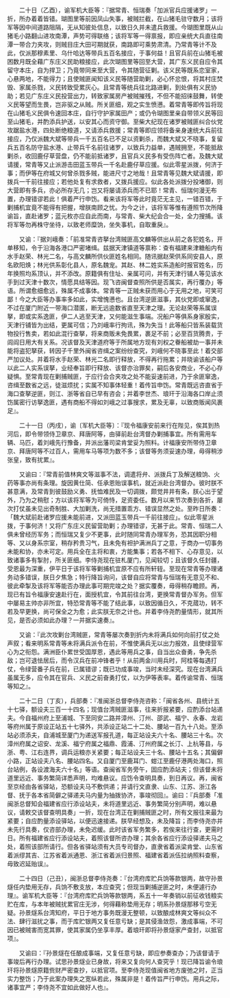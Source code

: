 <!-- { "loadSidebar": true } -->
　　二十日（乙酉），谕军机大臣等：『据常青、恒瑞奏「加派官兵应援诸罗」一折，所办着着皆错。瑚图里等前因凤山失事，被贼拦截，在山猪毛驻守数月；该将军等因中间道路阻隔，无从知彼处信息，以致日久并未遣兵救援。今瑚图里既从山猪毛小路翻山进攻南潭，声势可得联络；该将军等一得禀报，即应亲统大兵直往南潭一带合力夹攻，则贼目庄大田可期就获，南路即可乘势肃清。乃常青等计不及此，仅派那穆素里、乌什哈达等带兵五百名接应，于事何益！且官兵前在山猪毛被困数月既全藉广东庄义民助粮接应，此次瑚图里等回至大营，其广东义民自应令其留守本庄，自为捍卫；乃竟带同来至大营，令其随营征剿。该义民等既系恋室家，心悬两地，不能得力；且使贼匪闻知该义民等随营助剿，必心怀忿恨，将其村庄焚毁、家属杀戮，义民转致受累灰心。且常青等统兵往北路进剿，到处俱有义民协助；若见广东庄义民投营出力，转致家属房产被贼摧残，不但不能招徕鼓舞，转使义民等望而生畏，岂非驱之从贼。所关匪细，观之实生愤懑。着常青等即传旨将现在山猪毛义民俱令速回本庄，自行守护家属田产；或仍令瑚图里亲自带领义民等回至山猪毛，并酌添兵护送，以安其心而资守御。至柴大纪现在诸罗被贼匪纠合伙党攻踞盐水港，四处断绝粮道，又请添兵救援；常青等即应领将备亲身速统大兵前往接应，乃仅派魏大斌等带兵一千五百名已不足以资剿杀，而魏大斌又不晓事，复留兵五百名防守盐水港、止带兵千名前往诸罗，以致兵力益单，遇贼拥至，不能抵敌剿杀，收回鹿仔草营盘，仍不能前抵诸罗，且官兵义民多有受伤阵亡者。及魏大斌请援，常青等又止派游击田蓝玉带兵一千名赴鹿仔草应援。似此零星派拨，何济于事；而伊等在府城又何曾杀戮多贼，能进尺寸之地哉！且常青等见魏大斌请援，即拨兵一千前往接应；若他处复有求救者，又拨兵援应。似此各处派拨分投堵御，则大营即有多兵，亦必所存无几；岂又将屡请添兵而不已耶！常青、恒瑞何漫无布置，办理错谬若此！俱着严行申饬。看来该将军等此时竟茫无主见，一错百错，于剿捕机宜竟不能得有把握，增朕南顾之忧。为今之计，该将军等惟有遵照节次所降谕旨，直赴诸罗；蓝元枚亦应自此而南，与常青、柴大纪会合一处，全力搜捕。该将军等勿再株守坐待，以致老师糜饷，坐失事机，自取重戾』。

　　又谕：『据刘峨奏：「前准常青咨拏台湾贼匪高文麟等供出从前之各犯姓名，开单移知，令于沿海各港口严密堵缉。兹据天津镇道等禀称：查有福建来津糖船内有水手赵荣、林光二名，与高文麟所供伙匪姓名相同。随讯据赵荣供系同安县人，原名欧阳焕；林光供系彰化县人，原名魏宠。其赵、林二姓实系造船时报官姓名，历年换照均系顶认，并不添改。原籍俱有住址、亲属可问，并有天津行铺人等见该水手到过天津十数次，情愿具结等因。现飞咨闽督查照所供是否属实，再行覆办」等语。所谓愈细愈远，殊属不成事体。常青等一正贼未获而用心于无用之地，可笑可鄙！今之大臣等办事率多如此，实增愧懑也。且台湾逆匪滋事，其伙党即或窜逸，不过在厦门附近一带海口潜匿，断无远逾数省直至天津之理。无论赵荣等系属误拏，即或实系逸匪，伊二人逃至天津，又何能滋生事端。况船户等俱系身家殷实，天津行铺皆为出结，更属可信；乃刘峨率行拘讯，殊为失当！此等船只皆系装载货物投行售卖，若如此混行查拏，将来商贩未免畏累，裹足不前；必至百货腾贵，于闾阎日用大有关系。况该督及天津道府等于所属地方现有刘权之眷船被劫一事并未能将盗犯拏获，转因子千里外闽省咨缉之案纷纷查究，刘峨何不晓事至此！着交部严加议处。并着将水手赵荣、林光二名即行释放，不得再行拖累；并晓谕该船户等以此二人实系误拏，业经奉旨即行释放、该督亦治罪矣，嗣后各安商业，不必心存疑惧。至常青现在剿捕贼匪，于应行会合夹攻之处不能妥速前进，乃于余匪窜逸，咨缉至数省之远，徒滋烦扰；实属不知事体轻重！着传旨申饬。常青既远咨直省于海口查拏逆匪，则江、浙等省自已早有咨会；并着李世杰、琅玕于沿海各口岸止须饬属密行访拏逸匪，遇有商船不得如刘峨之过事搜求，累及无辜，以致商贩闻风裹足』。

　　二十一日（丙戌），谕〔军机大臣等〕：『现令福康安前来行在陛见，俟其到热河后，即令带领侍卫章京、拜唐阿等，由驿前赴台湾督办剿捕事宜。所有需用车辆、马匹，着刘峨先行豫备，并派出藩司梁肯堂妥为照料。计福康安所带侍卫章京、拜唐阿等不过百人，需用车马等项为数不多；该督等务须妥速办理，毋得稍涉张皇，致有扰累』。

　　又谕曰：『常青前值林爽文等滋事不法，调遣将弁、派拨兵丁及解送粮饷、火药等事亦尚有条理。旋因黄仕简、任承恩贻误事机，就近派赴台湾督办。彼时朕不甚意满，及常青到彼鼓励义勇、抚恤难民及一切调拨，颇觉井井有条，朕心出于望外，乃为之稍慰；方以该将军等为可倚恃，足资委任。数月以来节次奏到各折，屡次打仗虽未见出奇制胜、大加剿洗，尚无措置乖方、错误显然之处。至昨日所奏：「魏大斌前赴诸罗应援未能前进，又派田蓝玉带兵一千前往接应」。似此零星派拨，于事何济！又将广东庄义民留营助剿；办理错谬，无甚于此。常青、恒瑞二人俱未曾经历军务；而恒瑞又复少不更事，此时随同常青办理军务，恐其因职分相等、又以身系宗室，稍存矜贵习气，且未免有袒护满洲兵丁之意，于商办一切事务未能和协，亦未可定。用兵全在主将和衷，方能集事；若各不相下、心存意见，以致诸事多有掣肘，所关匪细。李侍尧现在驻札厦门，见闻较切；且该督久任封疆，受恩最为深重，伊平日于该将军等剿捕机宜原不应有所轩轾。至现在常青等办理诸务动多错误，朕日夕焦急；特行降旨询问，该督自应将常青与恒瑞有无意见不和、彼此牵掣及该将军等能否办理此事可期完竣之处？据实覆奏，毋得稍存瞻顾。再，现已有旨令福康安速赴行在，面授机宜，令其前往台湾，更换常青督办军务。但军中屡易主帅亦非所宜，特恐常青等不能了结此事，以致因循日久，不克蒇功，转不若及早更换，尚可保全之为愈；此实朕无奈之计也。并着李侍尧酌量情形，就其所见，是否必须如此办理？一并据实速奏』。

　　又谕：『此次攻剿台湾贼匪，常青等屡次奏到折内未将满兵如何向前打仗之处声叙；看来明系常青等未将满兵派令在前，不惟使满兵无以出力报效，且使绿营军心为之衔怨。满洲臣仆累世受国厚恩，遇此等用兵之事，自当出众奋勇，争先杀敌；岂可退怯居后，而令汉兵在前冲锋者乎！从前两金川用兵时，阿桂等每遇打仗，令绿营番子兵在前，已属错谬；既已功成事竣，当时未经深究。现在台湾满兵虽属无多，应令其在官兵、义民之前奋勇打仗，以为伊等表率。着传谕常青、恒瑞等知之』。

　　二十二日（丁亥），兵部奏：『准闽浙总督李侍尧咨称：「闽省各州、县统计五十七驿，额设夫三百一十四名；现值台湾贼匪滋事，往来折报紧要，应酌添台站递夫。今自福州府上至浦城、下至同安二路并漳州、汀州、邵武、福宁、永春、龙岩等府州属于原设正站五十七驿外，共添设正站二十二处、腰站一百九十八处。至添站必须添夫，自浦城至厦门为递送军报孔道，每正站设夫六十名、腰站三十名。次漳州府属之诏安、龙溪、福宁府属之福鼎、霞浦、汀州府属之长汀、上杭等县，与浙、粤、江右连界，调兵运粮亦关紧要；每正站设夫三十名、腰站十五名；其偏僻小路，正站设夫八名、腰站四名。又自厦门至鹿耳门、蚶江至鹿仔港两处海口，照台站例，各设渡海夫六十名」等语。查闽省军务旁午，固应酌添站夫；但该督未将道里远近、事务繁简详悉声明，均难悬议。应饬令查明具奏，到日再议。再，闽省至京经由各省驿站，恐额设夫马不敷供递；并请行文直隶、山东、江苏、浙江各督、抚于各本省简僻之驿递夫马内量为抽拨协济，事竣彻回』。谕曰：『兵部奏「准闽浙总督知会福建省应行添设站夫，未将道里远近、事务繁简分别声明，难以悬议，请敕交该督查明具奏」一折，现在台湾正在剿捕贼匪之时，所有文报往来最为紧要；自应酌量添设驿站，以便迅速接递。朕早经想及，未及降旨；而李侍尧亦并未先行具奏，仅咨部办理，未免迟缓。此时该省军务繁多，若俟来往行查，更需时日。所有福建省应行添设站夫，着照该督所咨办理；其余各省应行添设驿递夫马之处，着照该部所请行。但各省驿站须有大员专司督办，直隶省着派梁肯堂、山东省着派缪其吉、江苏省着派通恩、浙江省着派归景照、福建省着派伍拉纳照料查察，毋致迟延贻误』。

　　二十四日（己丑），闽浙总督李侍尧奏：『台湾府库贮兵饷等款银两，故守孙景燧任内垫用无存，兵饷不敷支放，本应查究；但现当剿捕逆匪之时，未便遽行办理』。谕军机大臣等：『台湾府库贮兵饷等款银两，系五十一年奏销以前征收钱粮实贮在库，与本年被贼扰累官庄无涉，何得藉称垫用无存；明系孙景燧那移亏空无疑。孙景燧系台湾知府，平日于地方事务既漫无整顿，以致酿成林爽文等纠众不法、肆行滋扰之事，而于库贮银两又复任意亏缺；是其侵渔敛怨，激成事端，不可因已被贼害而宽其罪，使其家属仍坐享丰厚。着琅玕即将孙景燧家产查封，以抵官项』。

　　又谕曰：『孙景燧在任酿成事端，又复任意亏缺，即应参奏查办；乃该督请于事竣后再行办理。试思孙景燧业已身故，将来又复向何人查究乎！现已降旨谕令琅玕将孙景燧原籍赀财严密查抄，以抵官项。至李侍尧现值闽省地方废弛之时，正当实力整饬；乃于此案办理失之宽纵若此，殊属非是！着传旨严行申饬。用兵之际，诸事宜严；李侍尧不宜如此做好人也』。

